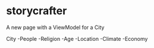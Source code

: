 # storycrafter

A new page with a ViewModel for a City

City
-People
-Religion
-Age
-Location
-Climate
-Economy
